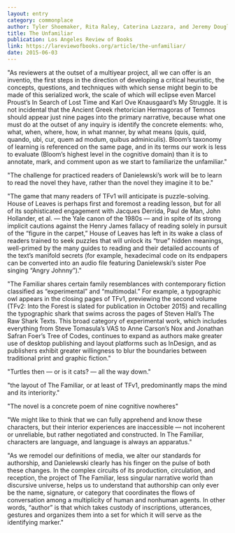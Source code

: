 ```yaml
---
layout: entry
category: commonplace
author: Tyler Shoemaker, Rita Raley, Caterina Lazzara, and Jeremy Douglass
title: The Unfamiliar
publication: Los Angeles Review of Books
link: https://lareviewofbooks.org/article/the-unfamiliar/
date: 2015-06-03
---
```


"As reviewers at the outset of a multiyear project, all we can offer is an inventio, the first steps in the direction of developing a critical heuristic, the concepts, questions, and techniques with which sense might begin to be made of this serialized work, the scale of which will eclipse even Marcel Proust’s In Search of Lost Time and Karl Ove Knausgaard’s My Struggle. It is not incidental that the Ancient Greek rhetorician Hermagoras of Temnos should appear just nine pages into the primary narrative, because what one must do at the outset of any inquiry is identify the concrete elements: who, what, when, where, how, in what manner, by what means (quis, quid, quando, ubi, cur, quem ad modum, quibus adminiculis). Bloom’s taxonomy of learning is referenced on the same page, and in its terms our work is less to evaluate (Bloom’s highest level in the cognitive domain) than it is to annotate, mark, and comment upon as we start to familiarize the unfamiliar."

"The challenge for practiced readers of Danielewski’s work will be to learn to read the novel they have, rather than the novel they imagine it to be."

"The game that many readers of TFv1 will anticipate is puzzle-solving. House of Leaves is perhaps first and foremost a reading lesson, but for all of its sophisticated engagement with Jacques Derrida, Paul de Man, John Hollander, et al. — the Yale canon of the 1980s — and in spite of its strong implicit cautions against the Henry James fallacy of reading solely in pursuit of the “figure in the carpet,” House of Leaves has left in its wake a class of readers trained to seek puzzles that will unlock its “true” hidden meanings, well-primed by the many guides to reading and their detailed accounts of the text’s manifold secrets (for example, hexadecimal code on its endpapers can be converted into an audio file featuring Danielewski’s sister Poe singing “Angry Johnny”)."

"The Familiar shares certain family resemblances with contemporary fiction classified as “experimental” and “multimodal.” For example, a typographic owl appears in the closing pages of TFv1, previewing the second volume (TFv2: Into the Forest is slated for publication in October 2015) and recalling the typographic shark that swims across the pages of Steven Hall’s The Raw Shark Texts. This broad category of experimental work, which includes everything from Steve Tomasula’s VAS to Anne Carson’s Nox and Jonathan Safran Foer’s Tree of Codes, continues to expand as authors make greater use of desktop publishing and layout platforms such as InDesign, and as publishers exhibit greater willingness to blur the boundaries between traditional print and graphic fiction."

"Turtles then — or is it cats? — all the way down."

"the layout of The Familiar, or at least of TFv1, predominantly maps the mind and its interiority."

"The novel is a concrete poem of nine cognitive nowheres"
 
"We might like to think that we can fully apprehend and know these characters, but their interior experiences are inaccessible — not incoherent or unreliable, but rather negotiated and constructed. In The Familiar, characters are language, and language is always an apparatus."

"As we remodel our definitions of media, we alter our standards for authorship, and Danielewski clearly has his finger on the pulse of both these changes. In the complex circuits of its production, circulation, and reception, the project of The Familiar, less singular narrative world than discursive universe, helps us to understand that authorship can only ever be the name, signature, or category that coordinates the flows of conversation among a multiplicity of human and nonhuman agents. In other words, “author” is that which takes custody of inscriptions, utterances, gestures and organizes them into a set for which it will serve as the identifying marker."

